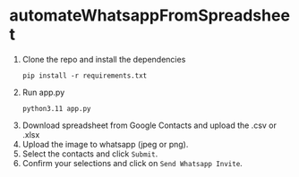 # automateWhatsappFromSpreadsheet
1. Clone the repo and install the dependencies
   ```
   pip install -r requirements.txt
   ```
2. Run app.py
   ```
   python3.11 app.py
   ```
4. Download spreadsheet from Google Contacts and upload the .csv or .xlsx
5. Upload the image to whatsapp (jpeg or png).
6. Select the contacts and click `Submit`.
7. Confirm your selections and click on `Send Whatsapp Invite`.
